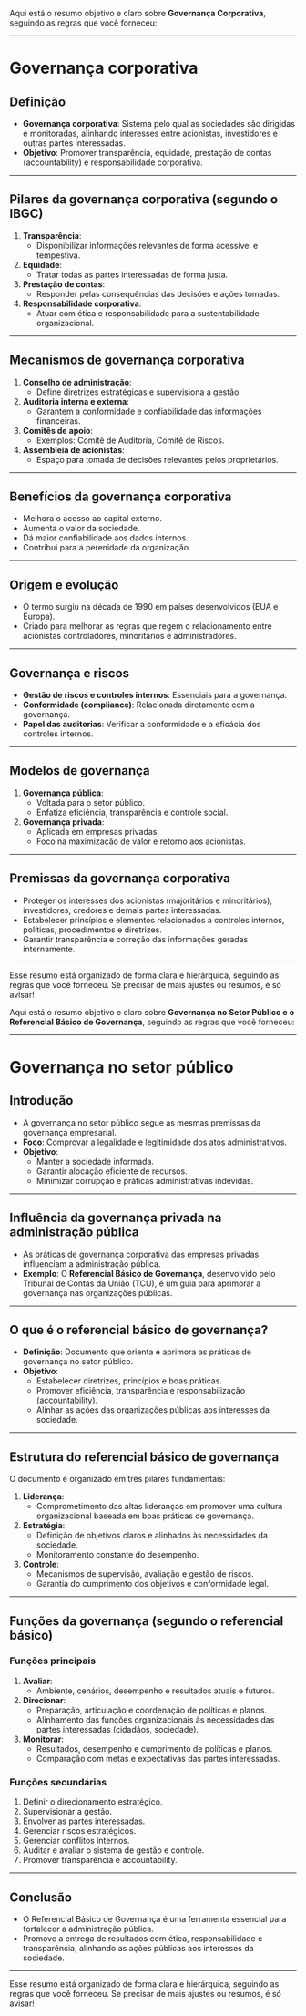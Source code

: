 Aqui está o resumo objetivo e claro sobre **Governança Corporativa**, seguindo as regras que você forneceu:

---

# Governança corporativa

## Definição
- **Governança corporativa**: Sistema pelo qual as sociedades são dirigidas e monitoradas, alinhando interesses entre acionistas, investidores e outras partes interessadas.
- **Objetivo**: Promover transparência, equidade, prestação de contas (accountability) e responsabilidade corporativa.

---

## Pilares da governança corporativa (segundo o IBGC)
1. **Transparência**:
   - Disponibilizar informações relevantes de forma acessível e tempestiva.
2. **Equidade**:
   - Tratar todas as partes interessadas de forma justa.
3. **Prestação de contas**:
   - Responder pelas consequências das decisões e ações tomadas.
4. **Responsabilidade corporativa**:
   - Atuar com ética e responsabilidade para a sustentabilidade organizacional.

---

## Mecanismos de governança corporativa
1. **Conselho de administração**:
   - Define diretrizes estratégicas e supervisiona a gestão.
2. **Auditoria interna e externa**:
   - Garantem a conformidade e confiabilidade das informações financeiras.
3. **Comitês de apoio**:
   - Exemplos: Comitê de Auditoria, Comitê de Riscos.
4. **Assembleia de acionistas**:
   - Espaço para tomada de decisões relevantes pelos proprietários.

---

## Benefícios da governança corporativa
- Melhora o acesso ao capital externo.
- Aumenta o valor da sociedade.
- Dá maior confiabilidade aos dados internos.
- Contribui para a perenidade da organização.

---

## Origem e evolução
- O termo surgiu na década de 1990 em países desenvolvidos (EUA e Europa).
- Criado para melhorar as regras que regem o relacionamento entre acionistas controladores, minoritários e administradores.

---

## Governança e riscos
- **Gestão de riscos e controles internos**: Essenciais para a governança.
- **Conformidade (compliance)**: Relacionada diretamente com a governança.
- **Papel das auditorias**: Verificar a conformidade e a eficácia dos controles internos.

---

## Modelos de governança
1. **Governança pública**:
   - Voltada para o setor público.
   - Enfatiza eficiência, transparência e controle social.
2. **Governança privada**:
   - Aplicada em empresas privadas.
   - Foco na maximização de valor e retorno aos acionistas.

---

## Premissas da governança corporativa
- Proteger os interesses dos acionistas (majoritários e minoritários), investidores, credores e demais partes interessadas.
- Estabelecer princípios e elementos relacionados a controles internos, políticas, procedimentos e diretrizes.
- Garantir transparência e correção das informações geradas internamente.

---

Esse resumo está organizado de forma clara e hierárquica, seguindo as regras que você forneceu. Se precisar de mais ajustes ou resumos, é só avisar!

Aqui está o resumo objetivo e claro sobre **Governança no Setor Público e o Referencial Básico de Governança**, seguindo as regras que você forneceu:

---

# Governança no setor público

## Introdução
- A governança no setor público segue as mesmas premissas da governança empresarial.
- **Foco**: Comprovar a legalidade e legitimidade dos atos administrativos.
- **Objetivo**:
  - Manter a sociedade informada.
  - Garantir alocação eficiente de recursos.
  - Minimizar corrupção e práticas administrativas indevidas.

---

## Influência da governança privada na administração pública
- As práticas de governança corporativa das empresas privadas influenciam a administração pública.
- **Exemplo**: O **Referencial Básico de Governança**, desenvolvido pelo Tribunal de Contas da União (TCU), é um guia para aprimorar a governança nas organizações públicas.

---

## O que é o referencial básico de governança?
- **Definição**: Documento que orienta e aprimora as práticas de governança no setor público.
- **Objetivo**:
  - Estabelecer diretrizes, princípios e boas práticas.
  - Promover eficiência, transparência e responsabilização (accountability).
  - Alinhar as ações das organizações públicas aos interesses da sociedade.

---

## Estrutura do referencial básico de governança
O documento é organizado em três pilares fundamentais:
1. **Liderança**:
   - Comprometimento das altas lideranças em promover uma cultura organizacional baseada em boas práticas de governança.
2. **Estratégia**:
   - Definição de objetivos claros e alinhados às necessidades da sociedade.
   - Monitoramento constante do desempenho.
3. **Controle**:
   - Mecanismos de supervisão, avaliação e gestão de riscos.
   - Garantia do cumprimento dos objetivos e conformidade legal.

---

## Funções da governança (segundo o referencial básico)
### Funções principais
1. **Avaliar**:
   - Ambiente, cenários, desempenho e resultados atuais e futuros.
2. **Direcionar**:
   - Preparação, articulação e coordenação de políticas e planos.
   - Alinhamento das funções organizacionais às necessidades das partes interessadas (cidadãos, sociedade).
3. **Monitorar**:
   - Resultados, desempenho e cumprimento de políticas e planos.
   - Comparação com metas e expectativas das partes interessadas.

### Funções secundárias
1. Definir o direcionamento estratégico.
2. Supervisionar a gestão.
3. Envolver as partes interessadas.
4. Gerenciar riscos estratégicos.
5. Gerenciar conflitos internos.
6. Auditar e avaliar o sistema de gestão e controle.
7. Promover transparência e accountability.

---

## Conclusão
- O Referencial Básico de Governança é uma ferramenta essencial para fortalecer a administração pública.
- Promove a entrega de resultados com ética, responsabilidade e transparência, alinhando as ações públicas aos interesses da sociedade.

---

Esse resumo está organizado de forma clara e hierárquica, seguindo as regras que você forneceu. Se precisar de mais ajustes ou resumos, é só avisar!
